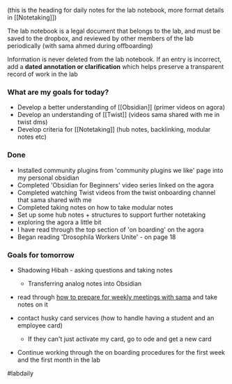 (this is the heading for daily notes for the lab notebook, more format details in [[Notetaking]])

The lab notebook is a legal document that belongs to the lab, and must be saved to the dropbox, and reviewed by other members of the lab periodically (with sama ahmed during offboarding)

Information is never deleted from the lab notebook. If an entry is incorrect, add a **dated annotation or clarification** which helps preserve a transparent record of work in the lab

### What are my goals for today?
- Develop a better understanding of [[Obsidian]] (primer videos on agora)
- Develop an understanding of [[Twist]] (videos sama shared with me in twist dms)
- Develop criteria for [[Notetaking]] (hub notes, backlinking, modular notes etc)

### Done
- Installed community plugins from 'community plugins we like' page into my personal obsidian
- Completed 'Obsidian for Beginners' video series linked on the agora
- Completed watching Twist videos from the twist onboarding channel that sama shared with me
- Completed taking notes on how to take modular notes 
- Set up some hub notes + structures to support further notetaking
- exploring the agora a little bit
- I have read through the top section of 'on boarding' on the agora
- Began reading 'Drosophila Workers Unite' - on page 18

### Goals for tomorrow
- Shadowing Hibah - asking questions and taking notes
	- Transferring analog notes into Obsidian

- read through [how to prepare for weekly meetings with sama](https://publish.obsidian.md/ahmedlab/atoms/how+to+prepare+for+weekly+meetings+with+sama) and take notes on it
- contact husky card services (how to handle having a student and an employee card)
	- If they can't just activate my card, go to ode and get a new card

- Continue working through the on boarding procedures for the first week and the first month in the lab

#labdaily